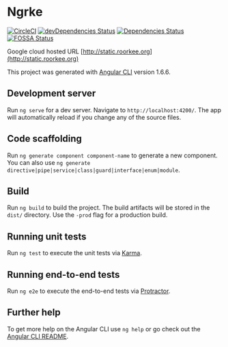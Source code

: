 # Ngrke
[![CircleCI](https://circleci.com/gh/amitrke/ngrke.svg?style=svg)](https://circleci.com/gh/amitrke/ngrke)
[![devDependencies Status](https://david-dm.org/amitrke/ngrke/dev-status.svg)](https://david-dm.org/amitrke/ngrke?type=dev)
[![Dependencies Status](https://david-dm.org/amitrke/ngrke/status.svg)](https://david-dm.org/amitrke/ngrke)
[![FOSSA Status](https://app.fossa.io/api/projects/git%2Bgithub.com%2Famitrke%2Fngrke.svg?type=shield)](https://app.fossa.io/projects/git%2Bgithub.com%2Famitrke%2Fngrke?ref=badge_shield)


Google cloud hosted URL [http://static.roorkee.org](http://static.roorkee.org)

This project was generated with [Angular CLI](https://github.com/angular/angular-cli) version 1.6.6.

## Development server

Run `ng serve` for a dev server. Navigate to `http://localhost:4200/`. The app will automatically reload if you change any of the source files.

## Code scaffolding

Run `ng generate component component-name` to generate a new component. You can also use `ng generate directive|pipe|service|class|guard|interface|enum|module`.

## Build

Run `ng build` to build the project. The build artifacts will be stored in the `dist/` directory. Use the `-prod` flag for a production build.

## Running unit tests

Run `ng test` to execute the unit tests via [Karma](https://karma-runner.github.io).

## Running end-to-end tests

Run `ng e2e` to execute the end-to-end tests via [Protractor](http://www.protractortest.org/).

## Further help

To get more help on the Angular CLI use `ng help` or go check out the [Angular CLI README](https://github.com/angular/angular-cli/blob/master/README.md).
